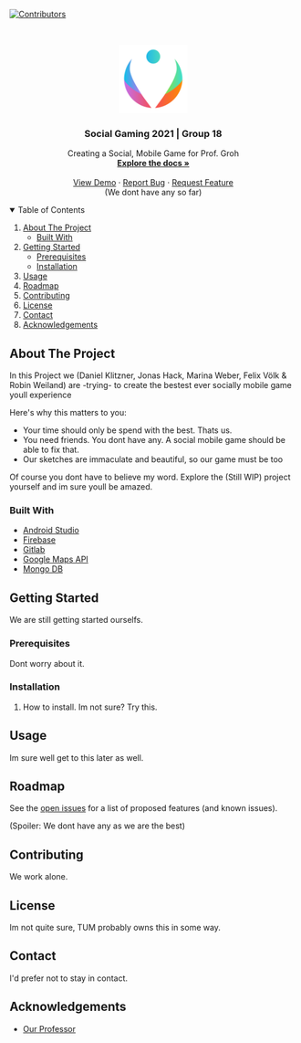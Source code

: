 <!--
*** Template from https://github.com/othneildrew/Best-README-Template/blob/master/README.md
*** modified by Daniel Klitzner for Social Gaming Lab Course at Technical University of Munich
-->

[![Contributors][contributors-shield]][contributors-url]
<!--
[![Forks][forks-shield]][forks-url]
[![Stargazers][stars-shield]][stars-url]
[![Issues][issues-shield]][issues-url]
[![MIT License][license-shield]][license-url]
[![LinkedIn][linkedin-shield]][linkedin-url]
-->



<!-- PROJECT LOGO -->
<br />
<div align="center">
<p align="center">
  <a href="https://gitlab.lrz.de/klitzner/socgam21_group18">
    
  </a>

  <img src="images/logo_3.jpg" alt="Logo" width="120" height="120">

  <h3 align="center">Social Gaming 2021 | Group 18 </h3>

  <p align="center">
    Creating a Social, Mobile Game for Prof. Groh
    <br />
    <a href="https://gitlab.lrz.de/klitzner/socgam21_group18"><strong>Explore the docs »</strong></a>
    <br />
    <br />
    <a href="https://gitlab.lrz.de/klitzner/socgam21_group18">View Demo</a>
    ·
    <a href="https://gitlab.lrz.de/klitzner/socgam21_group18">Report Bug</a>
    ·
    <a href="https://gitlab.lrz.de/klitzner/socgam21_group18">Request Feature</a>
    <br />
    (We dont have any so far)
  </p>
</p>
</div>



<!-- TABLE OF CONTENTS -->
<details open="open">
  <summary>Table of Contents</summary>
  <ol>
    <li>
      <a href="#about-the-project">About The Project</a>
      <ul>
        <li><a href="#built-with">Built With</a></li>
      </ul>
    </li>
    <li>
      <a href="#getting-started">Getting Started</a>
      <ul>
        <li><a href="#prerequisites">Prerequisites</a></li>
        <li><a href="#installation">Installation</a></li>
      </ul>
    </li>
    <li><a href="#usage">Usage</a></li>
    <li><a href="#roadmap">Roadmap</a></li>
    <li><a href="#contributing">Contributing</a></li>
    <li><a href="#license">License</a></li>
    <li><a href="#contact">Contact</a></li>
    <li><a href="#acknowledgements">Acknowledgements</a></li>
  </ol>
</details>



<!-- ABOUT THE PROJECT -->
## About The Project

<!-- [![Product Name Screen Shot][product-screenshot]](https://example.com) -->

In this Project we (Daniel Klitzner, Jonas Hack, Marina Weber, Felix Völk & Robin Weiland) are -trying- to create the bestest ever socially mobile game youll experience 

Here's why this matters to you:
* Your time should only be spend with the best. Thats us.
* You need friends. You dont have any. A social mobile game should be able to fix that.
* Our sketches are immaculate and beautiful, so our game must be too

Of course you dont have to believe my word. Explore the (Still WIP) project yourself and im sure youll be amazed.


### Built With

* [Android Studio](https://developer.android.com/studio)
* [Firebase](https://firebase.google.com/)
* [Gitlab](https://gitlab.lrz.de/)
* [Google Maps API](https://console.developers.google.com/apis)
* [Mongo DB](https://www.mongodb.com/de)



<!-- GETTING STARTED -->
## Getting Started

We are still getting started ourselfs.

### Prerequisites

Dont worry about it.
<!--
* npm
  ```sh
  npm install npm@latest -g
  ```
-->
### Installation

1. How to install. Im not sure? Try this.

<!-- USAGE EXAMPLES -->
## Usage

Im sure well get to this later as well.



<!-- ROADMAP -->
## Roadmap

See the [open issues](https://gitlab.lrz.de/klitzner/socgam21_group18/-/issues) for a list of proposed features (and known issues).

(Spoiler: We dont have any as we are the best)



<!-- CONTRIBUTING -->
## Contributing

We work alone.


<!-- LICENSE -->
## License

Im not quite sure, TUM probably owns this in some way.


<!-- CONTACT -->
## Contact

I'd prefer not to stay in contact.

<!--
Your Name - [@your_twitter](https://twitter.com/your_username) - email@example.com

Project Link: [https://github.com/your_username/repo_name](https://github.com/your_username/repo_name)
-->



<!-- ACKNOWLEDGEMENTS -->
## Acknowledgements

* [Our Professor](https://www.in.tum.de/social/team/georggroh/)

<!--
* [GitHub Emoji Cheat Sheet](https://www.webpagefx.com/tools/emoji-cheat-sheet)
* [Img Shields](https://shields.io)
* [Choose an Open Source License](https://choosealicense.com)
* [GitHub Pages](https://pages.github.com)
* [Animate.css](https://daneden.github.io/animate.css)
* [Loaders.css](https://connoratherton.com/loaders)
* [Slick Carousel](https://kenwheeler.github.io/slick)
* [Smooth Scroll](https://github.com/cferdinandi/smooth-scroll)
* [Sticky Kit](http://leafo.net/sticky-kit)
* [JVectorMap](http://jvectormap.com)
* [Font Awesome](https://fontawesome.com)
-->





<!-- MARKDOWN LINKS & IMAGES -->
<!-- https://www.markdownguide.org/basic-syntax/#reference-style-links -->
[contributors-shield]: https://img.shields.io/github/contributors/othneildrew/Best-README-Template.svg?style=for-the-badge
[contributors-url]: https://github.com/othneildrew/Best-README-Template/graphs/contributors
[forks-shield]: https://img.shields.io/github/forks/othneildrew/Best-README-Template.svg?style=for-the-badge
[forks-url]: https://github.com/othneildrew/Best-README-Template/network/members
[stars-shield]: https://img.shields.io/github/stars/othneildrew/Best-README-Template.svg?style=for-the-badge
[stars-url]: https://github.com/othneildrew/Best-README-Template/stargazers
[issues-shield]: https://img.shields.io/github/issues/othneildrew/Best-README-Template.svg?style=for-the-badge
[issues-url]: https://github.com/othneildrew/Best-README-Template/issues
[license-shield]: https://img.shields.io/github/license/othneildrew/Best-README-Template.svg?style=for-the-badge
[license-url]: https://github.com/othneildrew/Best-README-Template/blob/master/LICENSE.txt
[linkedin-shield]: https://img.shields.io/badge/-LinkedIn-black.svg?style=for-the-badge&logo=linkedin&colorB=555
[linkedin-url]: https://linkedin.com/in/othneildrew
[product-screenshot]: images/screenshot.png
